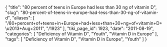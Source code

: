 {
    "title": "80 percent of teens in Europe had less than 30 ng of vitamin D",
    "slug": "80-percent-of-teens-in-europe-had-less-than-30-ng-of-vitamin-d",
    "aliases": [
        "/80+percent+of+teens+in+Europe+had+less+than+30+ng+of+vitamin+D+\u2013+Aug+2011",
        "/1923"
    ],
    "tiki_page_id": 1923,
    "date": "2011-08-19",
    "categories": [
        "Deficiency of Vitamin D",
        "Youth",
        "Vitamin D in Europe"
    ],
    "tags": [
        "Deficiency of Vitamin D",
        "Vitamin D in Europe",
        "Youth"
    ]
}